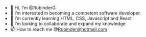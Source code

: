 - 👋 Hi, I’m @RubinderG
- 👀 I’m interested in becoming a competent software developer.
- 🌱 I’m currently learning HTML, CSS, Javascript and React
- 💞️ I’m looking to collaborate and expand my knowledge
- 📫 How to reach me @Rubinder@hotmail.com

<!---
RubinderG/RubinderG is a ✨ special ✨ repository because its `README.md` (this file) appears on your GitHub profile.
You can click the Preview link to take a look at your changes.
--->

